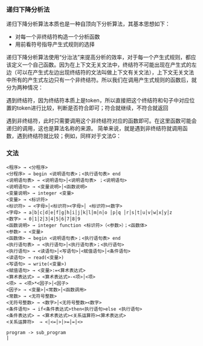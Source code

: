 ### 递归下降分析法
递归下降分析算法本质也是一种自顶向下分析算法，其基本思想如下：

- 对每一个非终结符构造一个分析函数
- 用前看符号指导产生式规则的选择

递归下降分析算法使用“分治法”来提高分析的效率，对于每一个产生式规则，都应该定义一个自己函数。因为在上下文无关文法中，终结符不可能出现在产生式的左边（可以在产生式左边出现终结符的文法叫做上下文有关文法），上下文无关文法中所有的产生式左边只有一个非终结符。所以我们在调用产生式规则的函数后，就分为两种情况：

遇到终结符，因为终结符本质上是token，所以直接把这个终结符和句子中对应位置的token进行比较，判断是否符合即可；符合就继续，不符合就返回

遇到非终结符，此时只需要调用这个非终结符对应的函数即可。在这里函数可能会递归的调用，这也是算法名称的来源。
简单来说，就是遇到非终结符就调用函数，遇到终结符就比较；例如，同样对于文法G：

### 文法
```
<程序> → <分程序>
<分程序> → begin <说明语句表>；<执行语句表> end
<说明语句表> → <说明语句>│<说明语句表> ；<说明语句>
<说明语句> → <变量说明>│<函数说明>
<变量说明> → integer <变量>
<变量> → <标识符>
<标识符> → <字母>│<标识符><字母>│ <标识符><数字>
<字母> → a│b│c│d│e│f│g│h│i│j│k│l│m│n│o │p│q │r│s│t│u│v│w│x│y│z
<数字> → 0│1│2│3│4│5│6│7│8│9
<函数说明> → integer function <标识符>（<参数>）；<函数体>
<参数> → <变量>
<函数体> → begin <说明语句表>；<执行语句表> end
<执行语句表> → <执行语句>│<执行语句表>；<执行语句>
<执行语句> → <读语句>│<写语句>│<赋值语句>│<条件语句>
<读语句> → read(<变量>)
<写语句> → write(<变量>)
<赋值语句> → <变量>:=<算术表达式>
<算术表达式> → <算术表达式>-<项>│<项>
<项> → <项>*<因子>│<因子>
<因子> → <变量>│<常数>│<函数调用>
<常数> → <无符号整数>
<无符号整数> → <数字>│<无符号整数><数字>
<条件语句> → if<条件表达式>then<执行语句>else <执行语句>
<条件表达式> → <算术表达式><关系运算符><算术表达式>
<关系运算符>  → <│<=│>│>=│=│<>
```

```
program -> sub_program
|